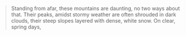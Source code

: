 > Standing from afar, these mountains are daunting, no two ways about that. Their peaks, amidst stormy weather are often shrouded in dark clouds, their steep slopes layered with dense, white snow. On clear, spring days, 
